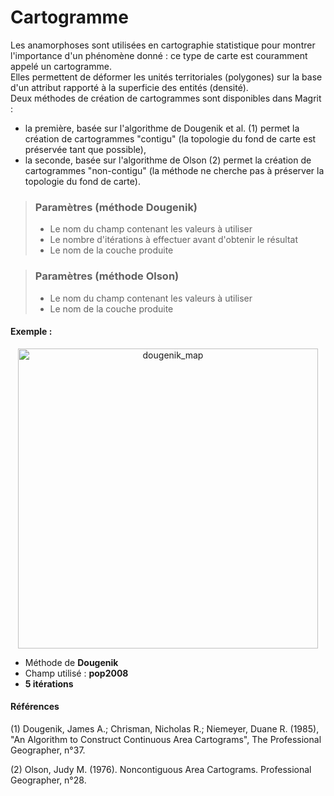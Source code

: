 # Cartogramme

Les anamorphoses sont utilisées en cartographie statistique pour montrer l'importance d'un phénomène donné : ce type de carte est couramment appelé un cartogramme.  
Elles permettent de déformer les unités territoriales (polygones) sur la base d'un attribut rapporté à la superficie des entités (densité).  
Deux méthodes de création de cartogrammes sont disponibles dans Magrit :
  - la première, basée sur l'algorithme de Dougenik et al. (1) permet la création de cartogrammes "contigu" (la topologie du fond de carte est préservée tant que possible),
  - la seconde, basée sur l'algorithme de Olson (2) permet la création de cartogrammes "non-contigu" (la méthode ne cherche pas à préserver la topologie du fond de carte).

> ### Paramètres (méthode Dougenik)
> * Le nom du champ contenant les valeurs à utiliser
> * Le nombre d'itérations à effectuer avant d'obtenir le résultat
> * Le nom de la couche produite


> ### Paramètres (méthode Olson)
> * Le nom du champ contenant les valeurs à utiliser
> * Le nom de la couche produite

#### Exemple :

<p style="text-align: center;">
<img src="img/dougenik.png" alt="dougenik_map" style="width: 480px;"/>
</p>

- Méthode de **Dougenik**
- Champ utilisé : **pop2008**
- **5 itérations**

#### Références

(1) Dougenik, James A.; Chrisman, Nicholas R.; Niemeyer, Duane R. (1985), "An Algorithm to Construct Continuous Area Cartograms", The Professional Geographer, n°37.

(2) Olson, Judy M. (1976). Noncontiguous Area Cartograms. Professional Geographer, n°28.

